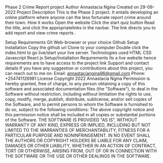 
Phase 2 Crime Report project
Author
Annastacia Ngina
Created on 29-09-2022
Project Description
This is the Phase 2 project. It entails developing an online platform where anyone can the less fortunate report crime around their town. 
How it works
Open the website
Click the start quiz button
Read the title, and click the appropriatelinks in the navbar. The link directs you to add report and view crime reports .

Setup Requirements
Git
Web-browser or your choice
Github
Setup Installation
Copy the github url
Clone to your computer
Double click the index.html to go live/start your live server.
Technologies used
HTML
CSS
Javascript
React js
Setup/Installation Requirements
 Its a live website hence requirements are to have access to the project link
Support and contact details
If you have any suggestion or contributions about this project, you can reach out to me on:
Email: annastaciangina96@gmail.com
Phone: +254741126981
License
Copyright 2022 Annastacia Ngina
Permission is hereby granted, free of charge, to any person obtaining a copy of this software and associated documentation files (the "Software"), to deal in the Software without restriction, including without limitation the rights to use, copy, modify, merge, publish, distribute, sublicense, and/or sell copies of the Software, and to permit persons to whom the Software is furnished to do so, subject to the following conditions:
The above copyright notice and this permission notice shall be included in all copies or substantial portions of the Software.
THE SOFTWARE IS PROVIDED "AS IS", WITHOUT WARRANTY OF ANY KIND, EXPRESS OR IMPLIED, INCLUDING BUT NOT LIMITED TO THE WARRANTIES OF MERCHANTABILITY, FITNESS FOR A PARTICULAR PURPOSE AND NONINFRINGEMENT. IN NO EVENT SHALL THE AUTHORS OR COPYRIGHT HOLDERS BE LIABLE FOR ANY CLAIM, DAMAGES OR OTHER LIABILITY, WHETHER IN AN ACTION OF CONTRACT, TORT OR OTHERWISE, ARISING FROM, OUT OF OR IN CONNECTION WITH THE SOFTWARE OR THE USE OR OTHER DEALINGS IN THE SOFTWARE.